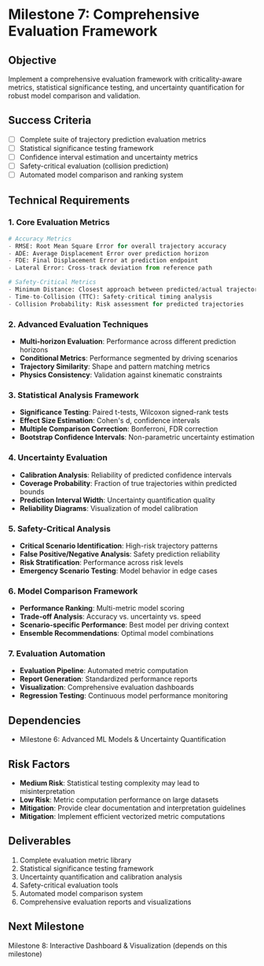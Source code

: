 # Milestone 7: Comprehensive Evaluation Framework

## Objective
Implement a comprehensive evaluation framework with criticality-aware metrics, statistical significance testing, and uncertainty quantification for robust model comparison and validation.

## Success Criteria
- [ ] Complete suite of trajectory prediction evaluation metrics
- [ ] Statistical significance testing framework
- [ ] Confidence interval estimation and uncertainty metrics
- [ ] Safety-critical evaluation (collision prediction)
- [ ] Automated model comparison and ranking system

## Technical Requirements

### 1. Core Evaluation Metrics
```python
# Accuracy Metrics
- RMSE: Root Mean Square Error for overall trajectory accuracy
- ADE: Average Displacement Error over prediction horizon
- FDE: Final Displacement Error at prediction endpoint
- Lateral Error: Cross-track deviation from reference path

# Safety-Critical Metrics
- Minimum Distance: Closest approach between predicted/actual trajectories
- Time-to-Collision (TTC): Safety-critical timing analysis
- Collision Probability: Risk assessment for predicted trajectories
```

### 2. Advanced Evaluation Techniques
- **Multi-horizon Evaluation**: Performance across different prediction horizons
- **Conditional Metrics**: Performance segmented by driving scenarios
- **Trajectory Similarity**: Shape and pattern matching metrics
- **Physics Consistency**: Validation against kinematic constraints

### 3. Statistical Analysis Framework
- **Significance Testing**: Paired t-tests, Wilcoxon signed-rank tests
- **Effect Size Estimation**: Cohen's d, confidence intervals
- **Multiple Comparison Correction**: Bonferroni, FDR correction
- **Bootstrap Confidence Intervals**: Non-parametric uncertainty estimation

### 4. Uncertainty Evaluation
- **Calibration Analysis**: Reliability of predicted confidence intervals
- **Coverage Probability**: Fraction of true trajectories within predicted bounds
- **Prediction Interval Width**: Uncertainty quantification quality
- **Reliability Diagrams**: Visualization of model calibration

### 5. Safety-Critical Analysis
- **Critical Scenario Identification**: High-risk trajectory patterns
- **False Positive/Negative Analysis**: Safety prediction reliability
- **Risk Stratification**: Performance across risk levels
- **Emergency Scenario Testing**: Model behavior in edge cases

### 6. Model Comparison Framework
- **Performance Ranking**: Multi-metric model scoring
- **Trade-off Analysis**: Accuracy vs. uncertainty vs. speed
- **Scenario-specific Performance**: Best model per driving context
- **Ensemble Recommendations**: Optimal model combinations

### 7. Evaluation Automation
- **Evaluation Pipeline**: Automated metric computation
- **Report Generation**: Standardized performance reports
- **Visualization**: Comprehensive evaluation dashboards
- **Regression Testing**: Continuous model performance monitoring

## Dependencies
- Milestone 6: Advanced ML Models & Uncertainty Quantification

## Risk Factors
- **Medium Risk**: Statistical testing complexity may lead to misinterpretation
- **Low Risk**: Metric computation performance on large datasets
- **Mitigation**: Provide clear documentation and interpretation guidelines
- **Mitigation**: Implement efficient vectorized metric computations

## Deliverables
1. Complete evaluation metric library
2. Statistical significance testing framework
3. Uncertainty quantification and calibration analysis
4. Safety-critical evaluation tools
5. Automated model comparison system
6. Comprehensive evaluation reports and visualizations

## Next Milestone
Milestone 8: Interactive Dashboard & Visualization (depends on this milestone)
